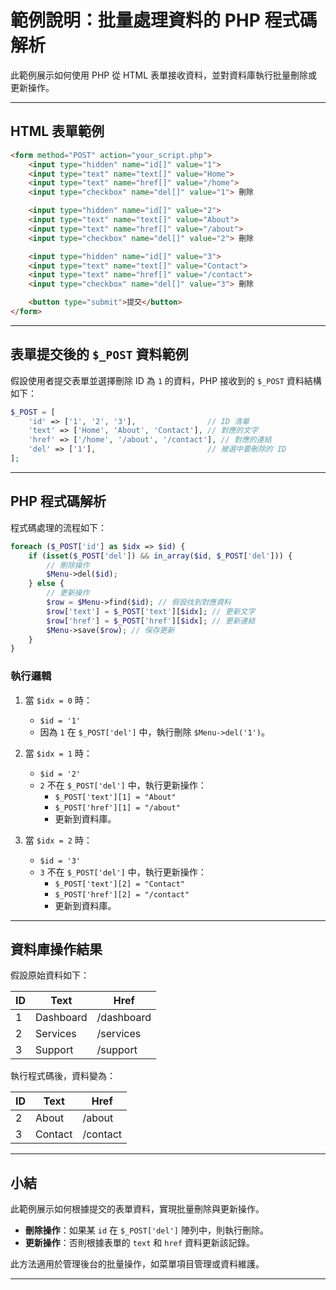 
# 範例說明：批量處理資料的 PHP 程式碼解析

此範例展示如何使用 PHP 從 HTML 表單接收資料，並對資料庫執行批量刪除或更新操作。

---

## HTML 表單範例

```html
<form method="POST" action="your_script.php">
    <input type="hidden" name="id[]" value="1">
    <input type="text" name="text[]" value="Home">
    <input type="text" name="href[]" value="/home">
    <input type="checkbox" name="del[]" value="1"> 刪除

    <input type="hidden" name="id[]" value="2">
    <input type="text" name="text[]" value="About">
    <input type="text" name="href[]" value="/about">
    <input type="checkbox" name="del[]" value="2"> 刪除

    <input type="hidden" name="id[]" value="3">
    <input type="text" name="text[]" value="Contact">
    <input type="text" name="href[]" value="/contact">
    <input type="checkbox" name="del[]" value="3"> 刪除

    <button type="submit">提交</button>
</form>
```

---

## 表單提交後的 `$_POST` 資料範例

假設使用者提交表單並選擇刪除 ID 為 `1` 的資料，PHP 接收到的 `$_POST` 資料結構如下：

```php
$_POST = [
    'id' => ['1', '2', '3'],                // ID 清單
    'text' => ['Home', 'About', 'Contact'], // 對應的文字
    'href' => ['/home', '/about', '/contact'], // 對應的連結
    'del' => ['1'],                         // 被選中要刪除的 ID
];
```

---

## PHP 程式碼解析

程式碼處理的流程如下：

```php
foreach ($_POST['id'] as $idx => $id) {
    if (isset($_POST['del']) && in_array($id, $_POST['del'])) {
        // 刪除操作
        $Menu->del($id);
    } else {
        // 更新操作
        $row = $Menu->find($id); // 假設找到對應資料
        $row['text'] = $_POST['text'][$idx]; // 更新文字
        $row['href'] = $_POST['href'][$idx]; // 更新連結
        $Menu->save($row); // 保存更新
    }
}
```

### 執行邏輯

1. 當 `$idx = 0` 時：
   - `$id = '1'`
   - 因為 `1` 在 `$_POST['del']` 中，執行刪除 `$Menu->del('1')`。

2. 當 `$idx = 1` 時：
   - `$id = '2'`
   - `2` 不在 `$_POST['del']` 中，執行更新操作：
     - `$_POST['text'][1] = "About"`
     - `$_POST['href'][1] = "/about"`
     - 更新到資料庫。

3. 當 `$idx = 2` 時：
   - `$id = '3'`
   - `3` 不在 `$_POST['del']` 中，執行更新操作：
     - `$_POST['text'][2] = "Contact"`
     - `$_POST['href'][2] = "/contact"`
     - 更新到資料庫。

---

## 資料庫操作結果

假設原始資料如下：

| ID  | Text      | Href       |
|-----|-----------|------------|
| 1   | Dashboard | /dashboard |
| 2   | Services  | /services  |
| 3   | Support   | /support   |

執行程式碼後，資料變為：

| ID  | Text      | Href       |
|-----|-----------|------------|
| 2   | About     | /about     |
| 3   | Contact   | /contact   |

---

## 小結

此範例展示如何根據提交的表單資料，實現批量刪除與更新操作。  

- **刪除操作**：如果某 `id` 在 `$_POST['del']` 陣列中，則執行刪除。
- **更新操作**：否則根據表單的 `text` 和 `href` 資料更新該記錄。

此方法適用於管理後台的批量操作，如菜單項目管理或資料維護。

---
